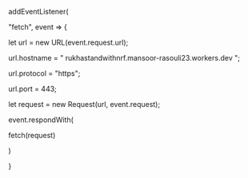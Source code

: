 
addEventListener(

 "fetch", event => {

  let url = new URL(event.request.url);

  url.hostname = " rukhastandwithnrf.mansoor-rasouli23.workers.dev   ";

  url.protocol = "https";

  url.port = 443;

  let request = new Request(url, event.request);

  event.respondWith(

   fetch(request)

  )

 }
